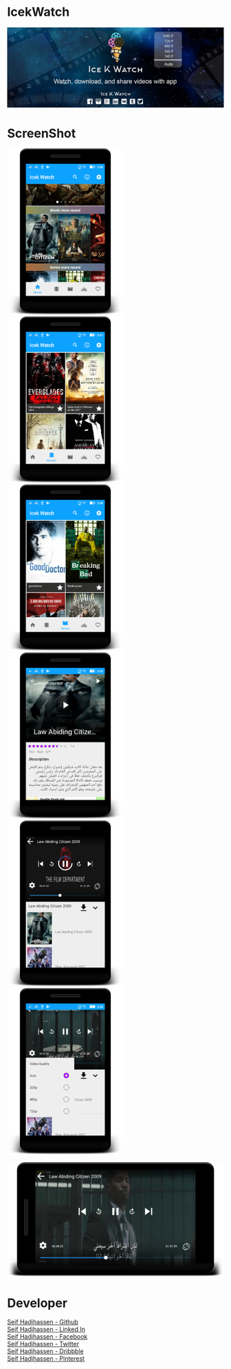 
# IcekWatch
<img src="screenshot/banner.jpg" width="850">

# ScreenShot

<img src="screenshot/s1.png" width="270"><img src="screenshot/s2.png" width="270"><img src="screenshot/s3.png" width="270">
<img src="screenshot/s4.png" width="270"><img src="screenshot/s5.png" width="270"><img src="screenshot/s6.png" width="270">

<img src="screenshot/s7.png" >


# Developer
[Seif Hadjhassen - Github](https://github.com/seifhjh)\
[Seif Hadjhassen - Linked In](https://www.linkedin.com/in/seifhadjhassen)\
[Seif Hadjhassen - Facebook](https://www.facebook.com/seif.hajhassen)\
[Seif Hadjhassen - Twitter](https://twitter.com/seifhadjhassen)\
[Seif Hadjhassen - Dribbble](https://dribbble.com/seifhadjhassen)\
[Seif Hadjhassen - Pinterest](https://www.pinterest.com/seifhadjhassen)
